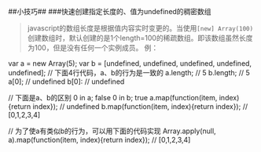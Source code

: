 ##小技巧##
###快速创建指定长度的、值为undefined的稠密数组
> javascript的数组长度是根据值内容实时变更的。当使用`[new] Array(100)`创建数组时，默认创建的是1个length=100的稀疏数组。即该数组虽然长度为100，但是没有任何一个实例成员。
例：

var a = new Array(5);
var b = [undefined, undefined, undefined, undefined, undefined];
// 下面4行代码，a、b的行为是一致的
a.length; // 5
b.length; // 5
a[0]; // undefined
b[0]: // undefined

// 下面是a、b的区别
0 in a; false
0 in b; true
a.map(function(item, index){return index}); // undefined
b.map(function(item, index){return index}); // [0,1,2,3,4]

// 为了使a有类似b的行为，可以用下面的代码实现
Array.apply(null, a).map(function(item, index){return index}); // [0,1,2,3,4]